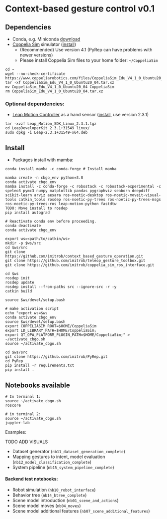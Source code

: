 # Context-based gesture control v0.1

## Dependencies

- Conda, e.g. Miniconda [download](https://docs.conda.io/en/latest/miniconda.html)
- [Coppelia Sim](https://www.coppeliarobotics.com/) simulator ([install](include/scripts/coppelia_sim_install.sh))
  - (Recommended) Use version 4.1 (PyRep can have problems with newer versions)
  - Please install Coppelia Sim files to your home folder: `~/CoppeliaSim`
```
cd ~
wget --no-check-certificate https://www.coppeliarobotics.com/files/CoppeliaSim_Edu_V4_1_0_Ubuntu20_04.tar.xz
tar -xf CoppeliaSim_Edu_V4_1_0_Ubuntu20_04.tar.xz
mv CoppeliaSim_Edu_V4_1_0_Ubuntu20_04 CoppeliaSim
rm CoppeliaSim_Edu_V4_1_0_Ubuntu20_04.tar.xz
```

### Optional dependencies:

- [Leap Motion Controller](https://www.ultraleap.com/product/leap-motion-controller/) as a hand sensor ([install](https://developer.leapmotion.com/tracking-software-download), use version 2.3.1)
```
tar -xvzf Leap_Motion_SDK_Linux_2.3.1.tgz
cd LeapDeveloperKit_2.3.1+31549_linux/
sudo dpkg -i Leap-2.3.1+31549-x64.deb
```

## Install

- Packages install with mamba:

```
conda install mamba -c conda-forge # Install mamba

mamba create -n cbgo_env python=3.8
conda activate cbgo_env
mamba install -c conda-forge -c robostack -c robostack-experimental -c speleo3 pymc3 numpy matplotlib pandas pygraphviz seaborn deepdiff scikit-learn arviz aesara ros-noetic-desktop ros-noetic-moveit-visual-tools catkin_tools rosdep ros-noetic-py-trees ros-noetic-py-trees-msgs ros-noetic-py-trees-ros leap-motion-python fastdtw
TODO: Move install to rosdep
pip install autograd

# Reactivate conda env before proceeding.
conda deactivate
conda activate cbgo_env  

export ws=<path/to/catkin/ws>
mkdir -p $ws/src
cd $ws/src
git clone https://github.com/imitrob/context_based_gesture_operation.git
git clone https://github.com/imitrob/teleop_gesture_toolbox.git
git clone https://github.com/imitrob/coppelia_sim_ros_interface.git

cd $ws
rosdep init
rosdep update
rosdep install --from-paths src --ignore-src -r -y
catkin build

source $ws/devel/setup.bash

# make activation script
echo "export ws=$ws
conda activate cbgo_env
source $ws/devel/setup.bash
export COPPELIASIM_ROOT=$HOME/CoppeliaSim
export LD_LIBRARY_PATH=$HOME/CoppeliaSim;
export QT_QPA_PLATFORM_PLUGIN_PATH=$HOME/CoppeliaSim;" > ~/activate_cbgo.sh
source ~/activate_cbgo.sh

cd $ws/src
git clone https://github.com/imitrob/PyRep.git
cd PyRep
pip install -r requirements.txt
pip install .
```



## Notebooks available
```
# In terminal 1:
source ~/activate_cbgo.sh
roscore

# in terminal 2:
source ~/activate_cbgo.sh
jupyter-lab
```
Examples:

TODO ADD VISUALS
- Dataset generator (`nb11_dataset_generation_complete`)
- Mapping gestures to intent, model evaluation (`nb12_model_classification_complete`)
- System pipeline (`nb15_system_pipeline_complete`)

#### Backend test notebooks:

- Robot simulation (`nb10_robot_interface`)
- Behavior tree (`nb14_btree_complete`)
- Scene model introduction (`nb01_scene_and_actions`)
- Scene model moves (`nb04_moves`)
- Scene model additional features (`nb07_scene_additional_features`)
